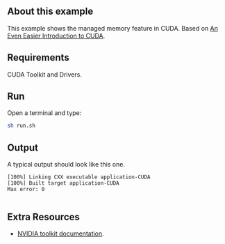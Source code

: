 ## About this example

This example shows the managed memory feature in CUDA. Based on  [An Even Easier Introduction to CUDA](https://devblogs.nvidia.com/even-easier-introduction-cuda/).

## Requirements

CUDA Toolkit and Drivers. 

## Run

Open a terminal and type:

```bash
sh run.sh
```


## Output

A typical output should look like this one. 

```
[100%] Linking CXX executable application-CUDA 
[100%] Built target application-CUDA 
Max error: 0


```

## Extra Resources

 * [NVIDIA toolkit documentation](https://developer.nvidia.com/cuda-toolkit).


